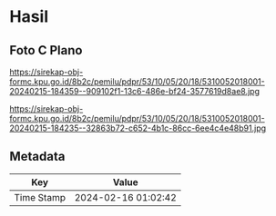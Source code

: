 # Hasil

## Foto C Plano

https://sirekap-obj-formc.kpu.go.id/8b2c/pemilu/pdpr/53/10/05/20/18/5310052018001-20240215-184359--909102f1-13c6-486e-bf24-3577619d8ae8.jpg

https://sirekap-obj-formc.kpu.go.id/8b2c/pemilu/pdpr/53/10/05/20/18/5310052018001-20240215-184235--32863b72-c652-4b1c-86cc-6ee4c4e48b91.jpg


## Metadata

| Key        | Value               |
| ---------- | ------------------- |
| Time Stamp | 2024-02-16 01:02:42 |



